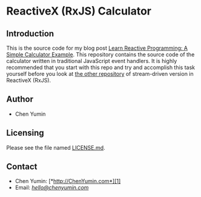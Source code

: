 **ReactiveX (RxJS) Calculator**
========================

Introduction
------------------------
This is the source code for my blog post [Learn Reactive Programming: A Simple Calculator Example](http://chenyumin.com/p/learn-reactive-programming-a-simple-calculator-example). This repository contains the source code of the calculator written in traditional JavaScript event handlers. It is highly recommended that you start with this repo and try and accomplish this task yourself before you look at [the other repository](https://github.com/chen-yumin/rxjs-calculator-b) of stream-driven version in ReactiveX (RxJS).

Author
------------------------
* Chen Yumin


Licensing
------------------------
Please see the file named [LICENSE.md](LICENSE.md).


Contact
------------------------
* Chen Yumin: [*http://ChenYumin.com*][1]  
* Email: [*hello@chenyumin.com*](mailto:hello@chenyumin.com)  

[1]: http://www.ChenYumin.com/ "Chen Yumin"